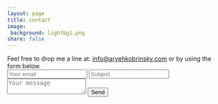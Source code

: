 ```yaml
---
layout: page
title: contact
image:
 background: lightbg1.png
share: false
---
```

<div class="email-info">
<i class="fa fa-envelope"></i>
</div>
<div class="contact-text">Feel free to drop me a line at: <a href="mailto:info@aryehkobrinsky.com" title="email me!">info@aryehkobrinsky.com</a> or by using the form below.</div>

<div class="contact-form">
<form method="POST" action="http://formspree.io/aryeh.kobrinsky@gmail.com">
  <input name="email" placeholder="Your email" type="email">
  <input type="text" name="_gotcha" style="display:none" />
  <input type="text" name="_subject" placeholder="Subject" />
  <input type="hidden" name="_next" value="http://aryehkobrinsky.com/thanks" />
  <textarea name="message" placeholder="Your message"></textarea>
  <button id="sendMessage" type="submit">Send</button>
</form>
</div>